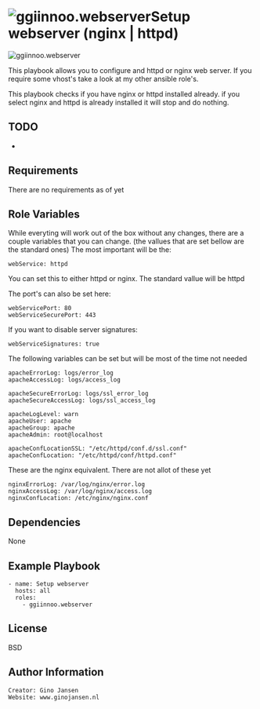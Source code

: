 ![ggiinnoo.webserver](https://github.com/ggiinnoo/ansible-role-webserver/workflows/Ansible%20role%20webserver/badge.svg)Setup webserver (nginx | httpd)
=========

![ggiinnoo.webserver](https://github.com/ggiinnoo/ansible-role-webserver/workflows/Ansible%20role%20webserver/badge.svg)

This playbook allows you to configure and httpd or nginx web server.
If you require some vhost's take a look at my other ansible role's.

This playbook checks if you have nginx or httpd installed already. if you select nginx and httpd is already installed it will stop and do nothing.

TODO
----
-

Requirements
------------

There are no requirements as of yet


Role Variables
--------------

While everyting will work out of the box without any changes, there are a couple variables that you can change. (the vallues that are set bellow are the standard ones)
The most important will be the:

	webService: httpd
You can set this to either httpd or nginx. The standard vallue will be httpd

The port's can also be set here:

	webServicePort: 80
	webServiceSecurePort: 443

If you want to disable server signatures:

	webServiceSignatures: true

The following variables can be set but will be most of the time not needed

	apacheErrorLog: logs/error_log
	apacheAccessLog: logs/access_log

	apacheSecureErrorLog: logs/ssl_error_log
	apacheSecureAccessLog: logs/ssl_access_log

	apacheLogLevel: warn
	apacheUser: apache
	apacheGroup: apache
	apacheAdmin: root@localhost

	apacheConfLocationSSL: "/etc/httpd/conf.d/ssl.conf"
	apacheConfLocation: "/etc/httpd/conf/httpd.conf"


These are the nginx equivalent. There are not allot of these yet

	nginxErrorLog: /var/log/nginx/error.log
	nginxAccessLog: /var/log/nginx/access.log
	nginxConfLocation: /etc/nginx/nginx.conf


Dependencies
------------

None

Example Playbook
----------------

    - name: Setup webserver
      hosts: all
      roles:
        - ggiinnoo.webserver

License
-------

BSD

Author Information
------------------

    Creator: Gino Jansen
    Website: www.ginojansen.nl
